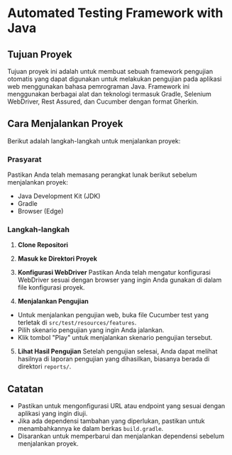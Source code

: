 # Automated Testing Framework with Java

## Tujuan Proyek
Tujuan proyek ini adalah untuk membuat sebuah framework pengujian otomatis yang dapat digunakan untuk melakukan pengujian pada aplikasi web menggunakan bahasa pemrograman Java. Framework ini menggunakan berbagai alat dan teknologi termasuk Gradle, Selenium WebDriver, Rest Assured, dan Cucumber dengan format Gherkin.

## Cara Menjalankan Proyek
Berikut adalah langkah-langkah untuk menjalankan proyek:

### Prasyarat
Pastikan Anda telah memasang perangkat lunak berikut sebelum menjalankan proyek:
- Java Development Kit (JDK)
- Gradle
- Browser (Edge)

### Langkah-langkah
1. **Clone Repositori**

2. **Masuk ke Direktori Proyek**

3. **Konfigurasi WebDriver**
Pastikan Anda telah mengatur konfigurasi WebDriver sesuai dengan browser yang ingin Anda gunakan di dalam file konfigurasi proyek.

4. **Menjalankan Pengujian**
- Untuk menjalankan pengujian web, buka file Cucumber test yang terletak di `src/test/resources/features`.
- Pilih skenario pengujian yang ingin Anda jalankan.
- Klik tombol "Play" untuk menjalankan skenario pengujian tersebut.

5. **Lihat Hasil Pengujian**
Setelah pengujian selesai, Anda dapat melihat hasilnya di laporan pengujian yang dihasilkan, biasanya berada di direktori `reports/`.

## Catatan
- Pastikan untuk mengonfigurasi URL atau endpoint yang sesuai dengan aplikasi yang ingin diuji.
- Jika ada dependensi tambahan yang diperlukan, pastikan untuk menambahkannya ke dalam berkas `build.gradle`.
- Disarankan untuk memperbarui dan menjalankan dependensi sebelum menjalankan proyek.

